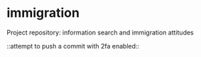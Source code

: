 # immigration
Project repository: information search and immigration attitudes

::attempt to push a commit with 2fa enabled::
